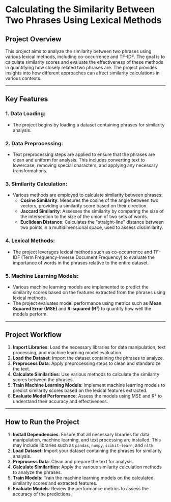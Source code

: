# **Calculating the Similarity Between Two Phrases Using Lexical Methods**

## **Project Overview**
This project aims to analyze the similarity between two phrases using various lexical methods, including co-occurrence and TF-IDF. The goal is to calculate similarity scores and evaluate the effectiveness of these methods in quantifying how closely related two phrases are. The project provides insights into how different approaches can affect similarity calculations in various contexts.

---

## **Key Features**

### 1. **Data Loading**:
   - The project begins by loading a dataset containing phrases for similarity analysis.

### 2. **Data Preprocessing**:
   - Text preprocessing steps are applied to ensure that the phrases are clean and uniform for analysis. This includes converting text to lowercase, removing special characters, and applying any necessary transformations.

### 3. **Similarity Calculation**:
   - Various methods are employed to calculate similarity between phrases:
     - **Cosine Similarity**: Measures the cosine of the angle between two vectors, providing a similarity score based on their direction.
     - **Jaccard Similarity**: Assesses the similarity by comparing the size of the intersection to the size of the union of two sets of words.
     - **Euclidean Distance**: Calculates the "straight-line" distance between two points in a multidimensional space, used to assess dissimilarity.

### 4. **Lexical Methods**:
   - The project leverages lexical methods such as co-occurrence and TF-IDF (Term Frequency-Inverse Document Frequency) to evaluate the importance of words in the phrases relative to the entire dataset.

### 5. **Machine Learning Models**:
   - Various machine learning models are implemented to predict the similarity scores based on the features extracted from the phrases using lexical methods. 
   - The project evaluates model performance using metrics such as **Mean Squared Error (MSE)** and **R-squared (R²)** to quantify how well the models perform.

---

## **Project Workflow**

1. **Import Libraries**: Load the necessary libraries for data manipulation, text processing, and machine learning model evaluation.
2. **Load the Dataset**: Import the dataset containing the phrases to analyze.
3. **Preprocess Data**: Apply preprocessing steps to clean and standardize the text.
4. **Calculate Similarities**: Use various methods to calculate the similarity scores between the phrases.
5. **Train Machine Learning Models**: Implement machine learning models to predict similarity scores based on the lexical features extracted.
6. **Evaluate Model Performance**: Assess the models using MSE and R² to understand their accuracy and effectiveness.

---

## **How to Run the Project**

1. **Install Dependencies**: Ensure that all necessary libraries for data manipulation, machine learning, and text processing are installed. This may include libraries such as `pandas`, `numpy`, `scikit-learn`, and `nltk`.
2. **Load Dataset**: Import your dataset containing the phrases for similarity analysis.
3. **Preprocess Data**: Clean and prepare the text for analysis.
4. **Calculate Similarities**: Apply the various similarity calculation methods to analyze the phrases.
5. **Train Models**: Train the machine learning models on the calculated similarity scores and extracted features.
6. **Evaluate Models**: Review the performance metrics to assess the accuracy of the predictions.
